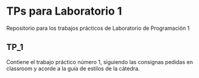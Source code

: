 # TPs para Laboratorio 1
Repositorio para los trabajos prácticos de Laboratorio de Programación 1

## TP_1
 Contiene el trabajo práctico número 1, siguiendo las consignas pedidas en classroom y acorde a la guía de estilos de la cátedra.
